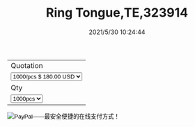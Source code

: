 ﻿---
layout: post 
title: Ring Tongue,TE,323914
tags: FA
categories: housing-terminal
overview: O-type Terminal,TE,
part_number: 0519-1
thumb_img: 
small_img: static/202105/519-20210530.jpg
date: 2021/5/30 10:24:44
---


<form target="paypal" action="https://www.paypal.com/cgi-bin/webscr" method="post">
<input type="hidden" name="cmd" value="_s-xclick">
<input type="hidden" name="hosted_button_id" value="JMVLYBVXC4ESA">
<table>
<tr><td><input type="hidden" name="on0" value="Quotation">Quotation</td></tr><tr><td><select name="os0">
	<option value="1000/pcs">1000/pcs $ 180.00 USD</option>
	<option value="2000/pcs">2000/pcs $ 170.00 USD</option>
	<option value="3000/pcs">3000/pcs $ 160.00 USD</option>
</select> </td></tr>
<tr><td><input type="hidden" name="on1" value="Qty">Qty</td></tr><tr><td><select name="os1">
	<option value="1000pcs">1000pcs </option>
	<option value="2000pcs">2000pcs </option>
	<option value="3000pcs">3000pcs </option>
</select> </td></tr>
</table>
<input type="hidden" name="currency_code" value="USD">
<input type="image" src="https://www.paypalobjects.com/zh_XC/i/btn/btn_cart_LG.gif" border="0" name="submit" alt="PayPal——最安全便捷的在线支付方式！">
<img alt="" border="0" src="https://www.paypalobjects.com/zh_XC/i/scr/pixel.gif" width="1" height="1">
</form>
